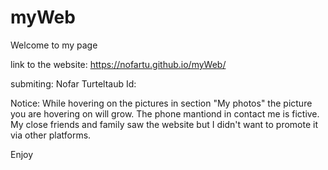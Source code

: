 # myWeb
Welcome to my page

link to the website: https://nofartu.github.io/myWeb/

submiting: Nofar Turteltaub  Id: 

Notice:
While hovering on the pictures in section "My photos" the picture you are hovering on will grow.
The phone mantiond in contact me is fictive.
My close friends and family saw the website but I didn't want to promote it via other platforms.

Enjoy
